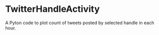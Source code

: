 # TwitterHandleActivity
A Pyton code to plot count of tweets posted by selected handle in each hour.

